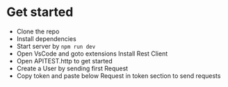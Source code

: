 # Get started

- Clone the repo
- Install dependencies
- Start server by `npm run dev`
- Open VsCode and goto extensions Install Rest Client
- Open APITEST.http to get started
- Create a User by sending first Request
- Copy token and paste below Request in token section to send requests

